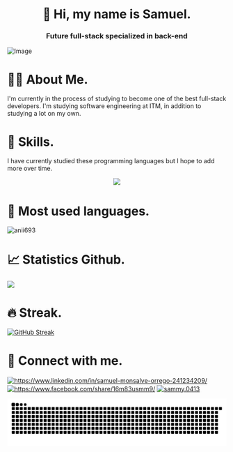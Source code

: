 <h1 align="center">👋 Hi, my name is Samuel. </h1>

<h3 align="center">Future full-stack specialized in back-end</h3>

![Image](https://github.com/user-attachments/assets/16d02dd2-4725-4c00-9eb7-9959c3a111d6)

<h1>🧑‍💻 About Me.</h1>

I'm currently in the process of studying to become one of the best full-stack developers. I'm studying software engineering at ITM, in addition to studying a lot on my own.

<h1>🧠 Skills. </h1>

I have currently studied these programming languages ​​but I hope to add more over time.

<p align="center">
  <a href="https://skillicons.dev">
    <img src="https://skillicons.dev/icons?i=linux,py,html,css,js,php,mysql,java" />
  </a>
</p>

<h1>🚀 Most used languages. </h1>

<p><img align="left" src="https://github-readme-stats.vercel.app/api/top-langs?username=Samnmy&theme=dark&locale=en&layout=compact" alt="anii693" /></p><br>
<h1></h1>
      
<h1>📈 Statistics Github. </h1>

<img  align="center"  src="https://github-readme-stats.vercel.app/api?username=Samnmy&theme=dark&show_icons=true&count_private=true" />

<h1>🔥 Streak. </h1>

<a href="https://git.io/streak-stats"><img src="https://streak-stats.demolab.com?user=Samnmy&theme=midnight-purple&border_radius=5&date_format=M%20j%5B%2C%20Y%5D&mode=weekly" alt="GitHub Streak" /></a>

<h1>📱 Connect with me. </h1>
<p align="left">
<a href="https://linkedin.com/in/https://www.linkedin.com/in/samuel-monsalve-orrego-241234209/" target="blank"><img align="center" src="https://raw.githubusercontent.com/rahuldkjain/github-profile-readme-generator/master/src/images/icons/Social/linked-in-alt.svg" alt="https://www.linkedin.com/in/samuel-monsalve-orrego-241234209/" height="30" width="40" /></a>
<a href="https://fb.com/https://www.facebook.com/share/16m83usmm9/" target="blank"><img align="center" src="https://raw.githubusercontent.com/rahuldkjain/github-profile-readme-generator/master/src/images/icons/Social/facebook.svg" alt="https://www.facebook.com/share/16m83usmm9/" height="30" width="40" /></a>
<a href="https://instagram.com/sammy.0413" target="blank"><img align="center" src="https://raw.githubusercontent.com/rahuldkjain/github-profile-readme-generator/master/src/images/icons/Social/instagram.svg" alt="sammy.0413" height="30" width="40" /></a>
</p>

<img src = "https://github.com/7oSkaaa/7oSkaaa/blob/output/github-contribution-grid-snake.svg?" alt = "Snake Game"/>
